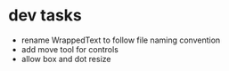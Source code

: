 # dev tasks

- rename WrappedText to follow file naming convention
- add move tool for controls
- allow box and dot resize
